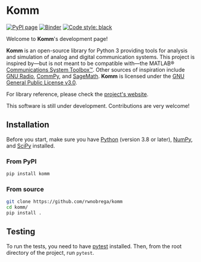 # Komm

[![PyPI page](https://badge.fury.io/py/komm.svg)](https://pypi.org/project/komm/)
[![Binder](https://mybinder.org/badge.svg)](https://mybinder.org/v2/gh/rwnobrega/komm/master?filepath=demo)
[![Code style: black](https://img.shields.io/badge/code%20style-black-000000.svg)](https://github.com/psf/black/)

Welcome to **Komm**'s development page!

**Komm** is an open-source library for Python 3 providing tools for analysis and simulation of analog and digital communication systems. This project is inspired by—but is not meant to be compatible with—the MATLAB® [Communications System Toolbox™](https://www.mathworks.com/help/comm/). Other sources of inspiration include [GNU Radio](https://gnuradio.org/), [CommPy](http://veeresht.info/CommPy/), and [SageMath](https://www.sagemath.org/). **Komm** is licensed under the [GNU General Public License v3.0](https://www.gnu.org/licenses/gpl-3.0.en.html).

For library reference, please check the [project's website](https://komm.dev/).

This software is still under development. Contributions are very welcome!

## Installation

Before you start, make sure you have [Python](https://www.python.org/) (version 3.8 or later), [NumPy](https://www.numpy.org/), and [SciPy](https://www.scipy.org/) installed.

### From PyPI

``` bash
pip install komm
```

### From source

``` bash
git clone https://github.com/rwnobrega/komm
cd komm/
pip install .
```

## Testing

To run the tests, you need to have [pytest](https://pytest.org/) installed. Then, from the root directory of the project, run `pytest`.
